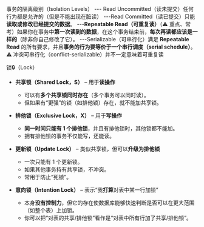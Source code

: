 事务的隔离级别（Isolation Levels）
	--- Read Uncommitted（读未提交）任何行为都是允许的（但是不能出现在脏读）
	---Read Committed（读已提交）只能**读取或修改已经提交的数据**。
	---**Repeatable Read（可重复读）**（⚠️ 重点、常考）如果你在事务中**第一次读到的数据**，在这个事务结束前，**每次再读都应该是一样的**（除非你自己修改了它）。
	---Serializable（可串行化）满足 **Repeatable Read** 的所有要求，并且**事务的行为要等价于一个串行调度（serial schedule）**。⚠️ 冲突可串行化（conflict-serializable）并不一定意味着可重复读



锁🔒（Lock）
- **共享锁（Shared Lock，S）** – 用于**读操作**
    - 可以有**多个共享锁同时存在**（多个事务可以同时读）。
    - 但如果有“更强”的锁（如排他锁）存在，就不能加共享锁。
        
- **排他锁（Exclusive Lock，X）** – 用于**写操作**
    - **同一时间只能有 1 个排他锁**，并且有排他锁时，其他锁都不能加。
    - 拥有排他锁的事务不仅能写，还能读。
        
- **更新锁（Update Lock）** – 类似共享锁，但可以**升级为排他锁**
    - 一次只能有 1 个更新锁。
    - 如果其他事务持有共享锁，不冲突。
    - 常用于防止“死锁”。
        
- **意向锁（Intention Lock）** – 表示“我**打算**对表中某一行加锁”
    - 本身**没有控制力**，但它的存在使数据库能够快速判断是否可以在更大范围（如整个表）上加锁。
    - 你可以把“对表的共享/排他锁”看作是“对表中所有行加了共享/排他锁”。


